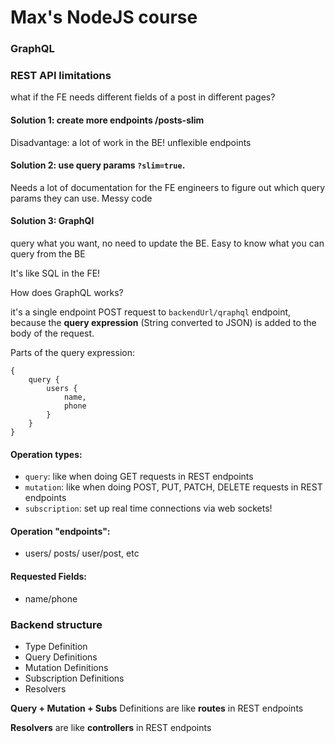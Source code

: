# Max's NodeJS course

### GraphQL

### REST API limitations

what if the FE needs different fields of a post in different pages?

#### Solution 1: create more endpoints /posts-slim

Disadvantage: a lot of work in the BE! unflexible endpoints

#### Solution 2: use query params `?slim=true`. 

Needs a lot of documentation for the FE engineers to figure out which query params they can use. Messy code

#### Solution 3: GraphQl

query what you want, no need to update the BE. Easy to know what you can query from the BE

It's like SQL in the FE!

How does GraphQL works?

it's a single endpoint POST request to `backendUrl/qraphql` endpoint, because the **query expression** (String converted to JSON) is added to the body of the request.

Parts of the query expression:

````
{
	query {
		users {
			name,
			phone
		}
	}
}
````

#### Operation types:

- `query`: like when doing GET requests in REST endpoints
- `mutation`: like when doing POST, PUT, PATCH, DELETE requests in REST endpoints
- `subscription`:  set up real time connections via web sockets!

#### Operation "endpoints":

- users/ posts/ user/post, etc

#### Requested Fields:

- name/phone



### Backend structure

- Type Definition
- Query Definitions
- Mutation Definitions
- Subscription Definitions
- Resolvers

**Query + Mutation + Subs** Definitions are like **routes** in REST endpoints

**Resolvers** are like **controllers**  in REST endpoints





